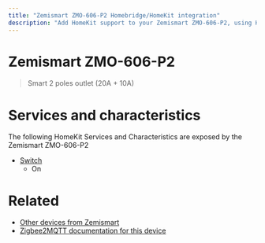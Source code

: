 ```yaml
---
title: "Zemismart ZMO-606-P2 Homebridge/HomeKit integration"
description: "Add HomeKit support to your Zemismart ZMO-606-P2, using Homebridge, Zigbee2MQTT and homebridge-z2m."
---
```

<!---
This file has been GENERATED using src/docgen/docgen.ts
DO NOT EDIT THIS FILE MANUALLY!
-->
# Zemismart ZMO-606-P2
> Smart 2 poles outlet (20A + 10A)


# Services and characteristics
The following HomeKit Services and Characteristics are exposed by
the Zemismart ZMO-606-P2

* [Switch](../../switch.md)
  * On


# Related
* [Other devices from Zemismart](../index.md#zemismart)
* [Zigbee2MQTT documentation for this device](https://www.zigbee2mqtt.io/devices/ZMO-606-P2.html)